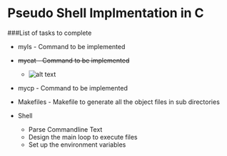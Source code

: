 # Pseudo Shell Implmentation in C


###List of tasks to complete
* myls - Command to be implemented
* ~~mycat - Command to be implemented~~
    * ![alt text](https://github.com/sangm/sangsch/blob/master/img/mycat.png "Demonstration of mycat")

* mycp - Command to be implemented
* Makefiles - Makefile to generate all the object files in sub directories
* Shell
    * Parse Commandline Text
    * Design the main loop to execute files
    * Set up the environment variables
